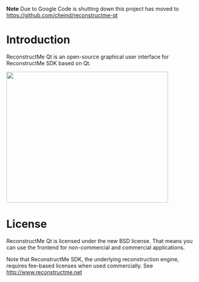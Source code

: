 **Note**
Due to Google Code is shutting down this project has moved to
https://github.com/cheind/reconstructme-qt

# Introduction #
ReconstructMe Qt is an open-source graphical user interface for ReconstructMe SDK based on Qt.

<a href='http://www.youtube.com/watch?feature=player_embedded&v=as0UP2D0AW4' target='_blank'><img src='http://img.youtube.com/vi/as0UP2D0AW4/0.jpg' width='425' height=344 /></a>

# License #
ReconstructMe Qt is licensed under the new BSD license. That means you can use the frontend for non-commercial and commercial applications.

Note that ReconstructMe SDK, the underlying reconstruction engine, requires fee-based licenses when used commercially. See http://www.reconstructme.net